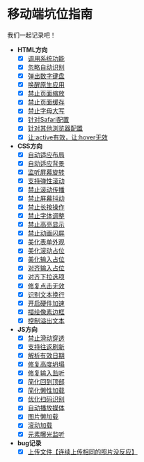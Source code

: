 # 移动端坑位指南

我们一起记录吧！

- **HTML方向**
    - [x] [调用系统功能](https://github.com/GuoguoDad/mobile-devpit/blob/main/html.md#调用系统功能)
    - [x] [忽略自动识别](https://github.com/GuoguoDad/mobile-devpit/blob/main/html.md#忽略自动识别)
    - [x] [弹出数字键盘](https://github.com/GuoguoDad/mobile-devpit/blob/main/html.md#弹出数字键盘)
    - [x] [唤醒原生应用](https://github.com/GuoguoDad/mobile-devpit/blob/main/html.md#唤醒原生应用)
    - [x] [禁止页面缩放](https://github.com/GuoguoDad/mobile-devpit/blob/main/html.md#禁止页面缩放)
    - [x] [禁止页面缓存](https://github.com/GuoguoDad/mobile-devpit/blob/main/html.md#禁止页面缓存)
    - [x] [禁止字母大写](https://github.com/GuoguoDad/mobile-devpit/blob/main/html.md#禁止字母大写)
    - [x] [针对Safari配置](https://github.com/GuoguoDad/mobile-devpit/blob/main/html.md#针对Safari配置)
    - [x] [针对其他浏览器配置](https://github.com/GuoguoDad/mobile-devpit/blob/main/html.md#针对其他浏览器配置)
    - [x] [让:active有效，让:hover无效](https://github.com/GuoguoDad/mobile-devpit/blob/main/html.md#让active有效让hover无效)
- **CSS方向**
    - [x] [自动适应布局](https://github.com/GuoguoDad/mobile-devpit/blob/main/css.md#自动适应布局)
    - [x] [自动适应背景](https://github.com/GuoguoDad/mobile-devpit/blob/main/css.md#自动适应背景)
    - [x] [监听屏幕旋转](https://github.com/GuoguoDad/mobile-devpit/blob/main/css.md#监听屏幕旋转)
    - [x] [支持弹性滚动](https://github.com/GuoguoDad/mobile-devpit/blob/main/css.md#支持弹性滚动)
    - [x] [禁止滚动传播](https://github.com/GuoguoDad/mobile-devpit/blob/main/css.md#禁止滚动传播)
    - [x] [禁止屏幕抖动](https://github.com/GuoguoDad/mobile-devpit/blob/main/css.md#禁止屏幕抖动)
    - [x] [禁止长按操作](https://github.com/GuoguoDad/mobile-devpit/blob/main/css.md#禁止长按操作)
    - [x] [禁止字体调整](https://github.com/GuoguoDad/mobile-devpit/blob/main/css.md#禁止字体调整)
    - [x] [禁止高亮显示](https://github.com/GuoguoDad/mobile-devpit/blob/main/css.md#禁止高亮显示)
    - [x] [禁止动画闪屏](https://github.com/GuoguoDad/mobile-devpit/blob/main/css.md#禁止动画闪屏)
    - [x] [美化表单外观](https://github.com/GuoguoDad/mobile-devpit/blob/main/css.md#美化表单外观)
    - [x] [美化滚动占位](https://github.com/GuoguoDad/mobile-devpit/blob/main/css.md#美化滚动占位)
    - [x] [美化输入占位](https://github.com/GuoguoDad/mobile-devpit/blob/main/css.md#美化输入占位)
    - [x] [对齐输入占位](https://github.com/GuoguoDad/mobile-devpit/blob/main/css.md#对齐输入占位)
    - [x] [对齐下拉选项](https://github.com/GuoguoDad/mobile-devpit/blob/main/css.md#对齐下拉选项)
    - [x] [修复点击无效](https://github.com/GuoguoDad/mobile-devpit/blob/main/css.md#修复点击无效)
    - [x] [识别文本换行](https://github.com/GuoguoDad/mobile-devpit/blob/main/css.md#识别文本换行)
    - [x] [开启硬件加速](https://github.com/GuoguoDad/mobile-devpit/blob/main/css.md#开启硬件加速)
    - [x] [描绘像素边框](https://github.com/GuoguoDad/mobile-devpit/blob/main/css.md#描绘像素边框)
    - [x] [控制溢出文本](https://github.com/GuoguoDad/mobile-devpit/blob/main/css.md#控制溢出文本)
- **JS方向**
    - [x] [禁止滑动穿透](https://github.com/GuoguoDad/mobile-devpit/blob/main/js.md#禁止滑动穿透)
    - [x] [支持往返刷新](https://github.com/GuoguoDad/mobile-devpit/blob/main/js.md#支持往返刷新)
    - [x] [解析有效日期](https://github.com/GuoguoDad/mobile-devpit/blob/main/js.md#解析有效日期)
    - [x] [修复高度坍塌](https://github.com/GuoguoDad/mobile-devpit/blob/main/js.md#修复高度坍塌)
    - [x] [修复输入监听](https://github.com/GuoguoDad/mobile-devpit/blob/main/js.md#修复输入监听)
    - [x] [简化回到顶部](https://github.com/GuoguoDad/mobile-devpit/blob/main/js.md#简化回到顶部)
    - [x] [简化懒性加载](https://github.com/GuoguoDad/mobile-devpit/blob/main/js.md#简化懒性加载)
    - [x] [优化扫码识别](https://github.com/GuoguoDad/mobile-devpit/blob/main/js.md#优化扫码识别)
    - [x] [自动播放媒体](https://github.com/GuoguoDad/mobile-devpit/blob/main/js.md#自动播放媒体)
    - [x] [图片懒加载](https://github.com/GuoguoDad/mobile-devpit/blob/main/js.md#图片懒加载)
    - [x] [滚动加载](https://github.com/GuoguoDad/mobile-devpit/blob/main/js.md#滚动加载)
    - [x] [元素曝光监听](https://github.com/GuoguoDad/mobile-devpit/blob/main/js.md#元素曝光监听)
- **bug记录**
    - [x] [上传文件【连续上传相同的照片没反应】](https://github.com/GuoguoDad/mobile-devpit/blob/main/bugLog.md#上传文件【连续上传相同的照片没反应】)
